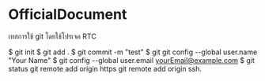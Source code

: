 # OfficialDocument

เทสการใช้ git โดยใช้โปรเจค RTC

$ git init
$ git add .
$ git commit -m "test"
$ git git config --global user.name "Your Name"
$ git config --global user.email yourEmail@example.com
$ git status
git remote add origin https
git remote add origin ssh.

